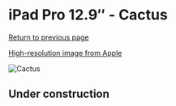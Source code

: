 # iPad Pro 12.9″ - Cactus

[Return to previous page](/ipad_pro4)

[High-resolution image from Apple](https://store.storeimages.cdn-apple.com/8756/as-images.apple.com/is/MXTE2?wid=4500&hei=4500&fmt=png)

<div style="width: 500px"><img src="/almost_uncompressed/MXTE2.webp" alt="Cactus"></div>

## Under construction

